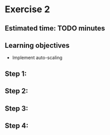 # Exercise 2

## Estimated time: TODO minutes

## Learning objectives
   - Implement auto-scaling


## Step 1: 

## Step 2: 


## Step 3: 

## Step 4: 
